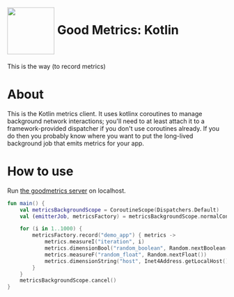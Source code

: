 # <img src="https://user-images.githubusercontent.com/3454741/151748581-1ad6c34c-f583-4813-b878-d19c98ec3427.png" width="108em" align="center"/> Good Metrics: Kotlin

This is the way (to record metrics)

# About
This is the Kotlin metrics client. It uses kotlinx coroutines to manage background
network interactions; you'll need to at least attach it to a framework-provided
dispatcher if you don't use coroutines already. If you do then you probably know
where you want to put the long-lived background job that emits metrics for your app.

# How to use
Run [the goodmetrics server](https://github.com/WarriorOfWire/goodmetrics) on localhost.

```kotlin
fun main() {
    val metricsBackgroundScope = CoroutineScope(Dispatchers.Default)
    val (emitterJob, metricsFactory) = metricsBackgroundScope.normalConfig()

    for (i in 1..1000) {
        metricsFactory.record("demo_app") { metrics ->
            metrics.measureI("iteration", i)
            metrics.dimensionBool("random_boolean", Random.nextBoolean())
            metrics.measureF("random_float", Random.nextFloat())
            metrics.dimensionString("host", Inet4Address.getLocalHost().hostName)
        }
    }
    metricsBackgroundScope.cancel()
}
```
